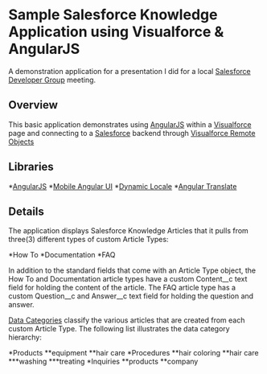 Sample Salesforce Knowledge Application using Visualforce & AngularJS
===================

A demonstration application for a presentation I did for a local [Salesforce Developer Group](http://www.meetup.com/Lehigh-Valley-Salesforce-Developer-Group/events/206905302/) meeting.

Overview
----------

This basic application demonstrates using [AngularJS](https://angularjs.org/) within a [Visualforce](http://www.salesforce.com/us/developer/docs/pages/Content/pages_intro_what_is_it.htm) page and connecting to a [Salesforce](http://www.salesforce.com/) backend through [Visualforce Remote Objects](https://www.salesforce.com/us/developer/docs/pages/Content/pages_remote_objects.htm) 

Libraries
----------

*[AngularJS](https://angularjs.org/)
*[Mobile Angular UI](http://mobileangularui.com/)
*[Dynamic Locale](https://github.com/lgalfaso/angular-dynamic-locale)
*[Angular Translate](http://angular-translate.github.io/)

Details
----------

The application displays Salesforce Knowledge Articles that it pulls from three(3) different types of custom Article Types:

*How To
*Documentation
*FAQ

In addition to the standard fields that come with an Article Type object, the How To and Documentation article types have a custom Content__c text field for holding the content of the article. The FAQ article type has a custom Question__c and Answer__c text field for holding the question and answer.


[Data Categories](http://www.salesforce.com/developer/docs/api/Content/sforce_api_guidelines_datacategory.htm) classify the various articles that are created from each custom Article Type. The following list illustrates the data category hierarchy:

*Products
**equipment
**hair care
*Procedures
**hair coloring
**hair care
***washing
***treating
*Inquiries
**products
**company
